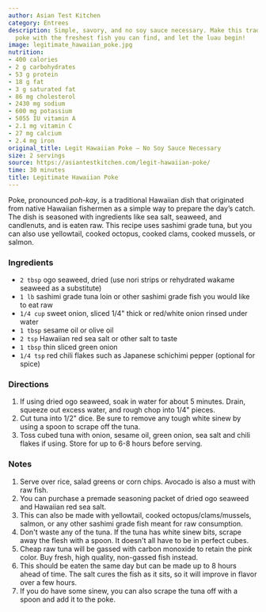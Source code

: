 ```yaml
---
author: Asian Test Kitchen
category: Entrees
description: Simple, savory, and no soy sauce necessary. Make this traditional Hawaiian
  poke with the freshest fish you can find, and let the luau begin!
image: legitimate_hawaiian_poke.jpg
nutrition:
- 400 calories
- 2 g carbohydrates
- 53 g protein
- 18 g fat
- 3 g saturated fat
- 86 mg cholesterol
- 2430 mg sodium
- 600 mg potassium
- 5055 IU vitamin A
- 2.1 mg vitamin C
- 27 mg calcium
- 2.4 mg iron
original_title: Legit Hawaiian Poke – No Soy Sauce Necessary
size: 2 servings
source: https://asiantestkitchen.com/legit-hawaiian-poke/
time: 30 minutes
title: Legitimate Hawaiian Poke
---
```

Poke, pronounced _poh-kay_, is a traditional Hawaiian dish that originated from native Hawaiian fishermen as a simple way to prepare the day’s catch. The dish is seasoned with ingredients like sea salt, seaweed, and candlenuts, and is eaten raw. This recipe uses sashimi grade tuna, but you can also use yellowtail, cooked octopus, cooked clams, cooked mussels, or salmon. 

### Ingredients

* `2 tbsp` ogo seaweed, dried (use nori strips or rehydrated wakame seaweed as a substitute)
* `1 lb` sashimi grade tuna loin or other sashimi grade fish you would like to eat raw
* `1/4 cup` sweet onion, sliced 1/4" thick or red/white onion rinsed under water
* `1 tbsp` sesame oil or olive oil
* `2 tsp` Hawaiian red sea salt or other salt to taste
* `1 tbsp` thin sliced green onion
* `1/4 tsp` red chili flakes such as Japanese schichimi pepper (optional for spice)

### Directions

1. If using dried ogo seaweed, soak in water for about 5 minutes. Drain, squeeze out excess water, and rough chop into 1/4" pieces.
2. Cut tuna into 1/2" dice. Be sure to remove any tough white sinew by using a spoon to scrape off the tuna.
3. Toss cubed tuna with onion, sesame oil, green onion, sea salt and chili flakes if using. Store for up to 6-8 hours before serving.

### Notes

1. Serve over rice, salad greens or corn chips. Avocado is also a must with raw fish.
2. You can purchase a premade seasoning packet of dried ogo seaweed and Hawaiian red sea salt.
3. This can also be made with yellowtail, cooked octopus/clams/mussels, salmon, or any other sashimi grade fish meant for raw consumption.
4. Don't waste any of the tuna. If the tuna has white sinew bits, scrape away the flesh with a spoon. It doesn't all have to be in perfect cubes.
5. Cheap raw tuna will be gassed with carbon monoxide to retain the pink color. Buy fresh, high quality, non-gassed fish instead.
6. This should be eaten the same day but can be made up to 8 hours ahead of time. The salt cures the fish as it sits, so it will improve in flavor over a few hours.
7. If you do have some sinew, you can also scrape the tuna off with a spoon and add it to the poke.

